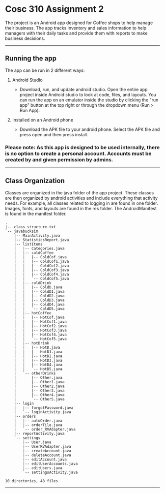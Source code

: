 # Cosc 310 Assignment 2

The project is an Android app designed for Coffee shops to help manage their business. The app tracks inventory and sales information to help managers with their daily tasks and provide them with reports to make business decisions.

---

## Running the app

The app can be run in 2 different ways:  

1. Android Studio

    - Download, run, and update android studio. Open the entire app project inside Android studio to look at code, files, and layouts. You can run the app on an emulator inside the studio by clicking the "run app" button at the top right or through the dropdown menu (Run > Run App).  
    
1. Installed on an Android phone

    - Download the APK file to your android phone. Select the APK file and press open and then press install.


### Please note: As this app is designed to be used internally, there is no option to create a personal account. Accounts must be created by and given permission by admins.

---

## Class Organization

Classes are organized in the java folder of the app project. These classes are then organized by android activities and include everything that activity needs. For example, all classes related to logging in are found in one folder. Images, fonts, and layouts are found in the res folder. The AndroidManifest is found in the manifest folder.

~~~
.  
|-- class_structure.txt
`-- javabucksim
    |-- MainActivity.java
    |-- StatisticsReport.java
    |-- listItems
    |   |-- Categories.java
    |   |-- coldCoffee
    |   |   |-- ColdCof.java
    |   |   |-- ColdCof1.java
    |   |   |-- ColdCof2.java
    |   |   |-- ColdCof3.java
    |   |   |-- ColdCof4.java
    |   |   `-- ColdCof5.java
    |   |-- coldDrink
    |   |   |-- ColdD.java
    |   |   |-- ColdD1.java
    |   |   |-- ColdD2.java
    |   |   |-- ColdD3.java
    |   |   |-- ColdD4.java
    |   |   `-- ColdD5.java
    |   |-- hotCoffee
    |   |   |-- HotCof.java
    |   |   |-- HotCof1.java
    |   |   |-- HotCof2.java
    |   |   |-- HotCof3.java
    |   |   |-- HotCof4.java
    |   |   `-- HotCof5.java
    |   |-- hotDrink
    |   |   |-- HotD.java
    |   |   |-- HotD1.java
    |   |   |-- HotD2.java
    |   |   |-- HotD3.java
    |   |   |-- HotD4.java
    |   |   `-- HotD5.java
    |   `-- otherDrinks
    |       |-- Other.java
    |       |-- Other1.java
    |       |-- Other2.java
    |       |-- Other3.java
    |       |-- Other4.java
    |       `-- Other5.java
    |-- login
    |   |-- forgotPassword.java
    |   `-- loginActivity.java
    |-- orders
    |   |-- autoOrder.java
    |   |-- orderTile.java
    |   `-- order_RVAdapter.java
    |-- reportActivity.java
    `-- settings
        |-- User.java
        |-- UserRVAdapter.java
        |-- createAccount.java
        |-- deleteAccount.java
        |-- editAccount.java
        |-- editUserAccounts.java
        |-- editUsers.java
        `-- settingsActivity.java

10 directories, 48 files
~~~


---
